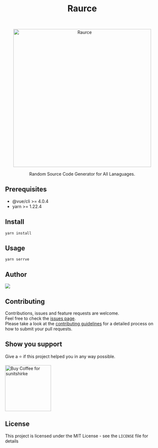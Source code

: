 <h1 align="center"> Raurce </h1> <br>
<p align="center">
    <img alt="Raurce" title="Raurce" src="https://drive.google.com/uc?export=view&id=1O9W48KAE75-TKxo8vDAjtmjP1A2fIzLs" width="450">
</p>

<p align="center">
  Random Source Code Generator for All Lanaguages.
</p>

## Prerequisites

- @vue/cli >= 4.0.4
- yarn >= 1.22.4

## Install

`yarn install`

## Usage

`yarn serrve`

## Author

<a href="https://twitter.com/intent/follow?screen_name=sunitshirke_88">
  <img src="https://img.shields.io/twitter/follow/sunitshirke_88?color=1DA1F2&logo=twitter&style=for-the-badge" />
</a>

## Contributing 

Contributions, issues and feature requests are welcome. <br/>
Feel free to check the [issues page](https://github.com/Maddoxx88/raurce/issues). <br/>
Please take a look at the [contributing guidelines](./CONTRIBUTING.md) for a detailed process on how to submit your pull requests.

## Show you support 

Give a ⭐ if this project helped you in any way possible.
<p align="left">
  <a href='https://ko-fi.com/sunitshirke' target='_blank'><img width="150" src='https://cdn.ko-fi.com/cdn/kofi3.png?v=2' alt='Buy Coffee for sunitshirke' />
  </a>
</p>

## License

This project is licensed under the MIT License - see the `LICENSE` file for details
